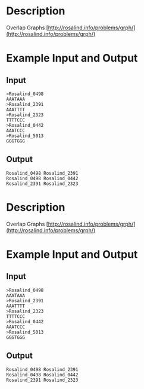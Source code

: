 Description
===========

Overlap Graphs [http://rosalind.info/problems/grph/](http://rosalind.info/problems/grph/)

Example Input and Output
========================

Input
-----

    >Rosalind_0498
    AAATAAA
    >Rosalind_2391
    AAATTTT
    >Rosalind_2323
    TTTTCCC
    >Rosalind_0442
    AAATCCC
    >Rosalind_5013
    GGGTGGG

Output
------

    Rosalind_0498 Rosalind_2391
    Rosalind_0498 Rosalind_0442
    Rosalind_2391 Rosalind_2323
Description
===========

Overlap Graphs [http://rosalind.info/problems/grph/](http://rosalind.info/problems/grph/)

Example Input and Output
========================

Input
-----

    >Rosalind_0498
    AAATAAA
    >Rosalind_2391
    AAATTTT
    >Rosalind_2323
    TTTTCCC
    >Rosalind_0442
    AAATCCC
    >Rosalind_5013
    GGGTGGG

Output
------

    Rosalind_0498 Rosalind_2391
    Rosalind_0498 Rosalind_0442
    Rosalind_2391 Rosalind_2323
